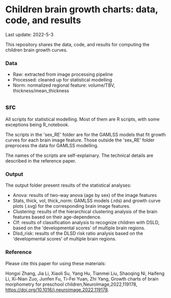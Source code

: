# Children brain growth charts: data, code, and results

Last update: 2022-5-3

This repository shares the data, code, and results for computing the children brain growth curves.

### Data

- Raw:  extracted from image processing pipeline
- Processed: cleaned up for statistical modelling
- Norm: normalized regional feature: volume/TBV, thickness/mean_thickness

## src

All scripts for statistical modelling. Most of them are R scripts, with some exceptions being R_notebook. 

The scripts in the 'sex_RE' folder are for the GAMLSS models that fit growth curves for each brain image feature. Those outside the 'sex_RE' folder preprocess the data for GAMLSS modelling.

The names of the scripts are self-explainary. The technical details are described in the reference paper.

### Output

The output folder present results of the statistical analyses:

- Anova: results of two-way anova (age by sex) of the image features
- Stats, thick, vol, thick_norm: GAMLSS models (.rds) and growth curve plots (.svg) for the corresponding brain image features. 
- Clustering: results of the hierarchical clustering analysis of the brain features based on their age-dependence.
- Clf: results of classification analysis to recognize children with DSLD, based on the 'developmental scores' of multiple brain regions.
-  Dlsd_risk: results of the DLSD risk ratio analysis based on the 'developmental scores' of multiple brain regions.

### Reference

Please cite this paper for using these materials:

Hongxi Zhang, Jia Li, Xiaoli Su, Yang Hu, Tianmei Liu, Shaoqing Ni, Haifeng Li, Xi-Nian Zuo, Junfen Fu, Ti-Fei Yuan, Zhi Yang, Growth charts of brain morphometry for preschool children,NeuroImage,2022,119178, https://doi.org/10.1016/j.neuroimage.2022.119178.


